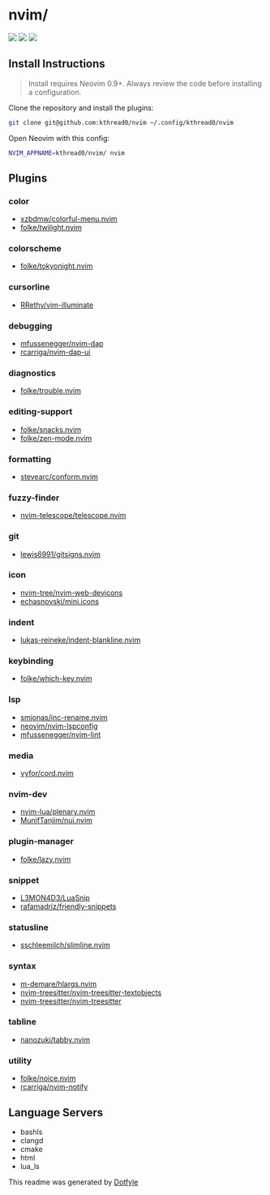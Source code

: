 # nvim/

<a href="https://dotfyle.com/kthread0/nvim"><img src="https://dotfyle.com/kthread0/nvim/badges/plugins?style=flat" /></a>
<a href="https://dotfyle.com/kthread0/nvim"><img src="https://dotfyle.com/kthread0/nvim/badges/leaderkey?style=flat" /></a>
<a href="https://dotfyle.com/kthread0/nvim"><img src="https://dotfyle.com/kthread0/nvim/badges/plugin-manager?style=flat" /></a>


## Install Instructions

 > Install requires Neovim 0.9+. Always review the code before installing a configuration.

Clone the repository and install the plugins:

```sh
git clone git@github.com:kthread0/nvim ~/.config/kthread0/nvim
```

Open Neovim with this config:

```sh
NVIM_APPNAME=kthread0/nvim/ nvim
```

## Plugins

### color

+ [xzbdmw/colorful-menu.nvim](https://dotfyle.com/plugins/xzbdmw/colorful-menu.nvim)
+ [folke/twilight.nvim](https://dotfyle.com/plugins/folke/twilight.nvim)
### colorscheme

+ [folke/tokyonight.nvim](https://dotfyle.com/plugins/folke/tokyonight.nvim)
### cursorline

+ [RRethy/vim-illuminate](https://dotfyle.com/plugins/RRethy/vim-illuminate)
### debugging

+ [mfussenegger/nvim-dap](https://dotfyle.com/plugins/mfussenegger/nvim-dap)
+ [rcarriga/nvim-dap-ui](https://dotfyle.com/plugins/rcarriga/nvim-dap-ui)
### diagnostics

+ [folke/trouble.nvim](https://dotfyle.com/plugins/folke/trouble.nvim)
### editing-support

+ [folke/snacks.nvim](https://dotfyle.com/plugins/folke/snacks.nvim)
+ [folke/zen-mode.nvim](https://dotfyle.com/plugins/folke/zen-mode.nvim)
### formatting

+ [stevearc/conform.nvim](https://dotfyle.com/plugins/stevearc/conform.nvim)
### fuzzy-finder

+ [nvim-telescope/telescope.nvim](https://dotfyle.com/plugins/nvim-telescope/telescope.nvim)
### git

+ [lewis6991/gitsigns.nvim](https://dotfyle.com/plugins/lewis6991/gitsigns.nvim)
### icon

+ [nvim-tree/nvim-web-devicons](https://dotfyle.com/plugins/nvim-tree/nvim-web-devicons)
+ [echasnovski/mini.icons](https://dotfyle.com/plugins/echasnovski/mini.icons)
### indent

+ [lukas-reineke/indent-blankline.nvim](https://dotfyle.com/plugins/lukas-reineke/indent-blankline.nvim)
### keybinding

+ [folke/which-key.nvim](https://dotfyle.com/plugins/folke/which-key.nvim)
### lsp

+ [smjonas/inc-rename.nvim](https://dotfyle.com/plugins/smjonas/inc-rename.nvim)
+ [neovim/nvim-lspconfig](https://dotfyle.com/plugins/neovim/nvim-lspconfig)
+ [mfussenegger/nvim-lint](https://dotfyle.com/plugins/mfussenegger/nvim-lint)
### media

+ [vyfor/cord.nvim](https://dotfyle.com/plugins/vyfor/cord.nvim)
### nvim-dev

+ [nvim-lua/plenary.nvim](https://dotfyle.com/plugins/nvim-lua/plenary.nvim)
+ [MunifTanjim/nui.nvim](https://dotfyle.com/plugins/MunifTanjim/nui.nvim)
### plugin-manager

+ [folke/lazy.nvim](https://dotfyle.com/plugins/folke/lazy.nvim)
### snippet

+ [L3MON4D3/LuaSnip](https://dotfyle.com/plugins/L3MON4D3/LuaSnip)
+ [rafamadriz/friendly-snippets](https://dotfyle.com/plugins/rafamadriz/friendly-snippets)
### statusline

+ [sschleemilch/slimline.nvim](https://dotfyle.com/plugins/sschleemilch/slimline.nvim)
### syntax

+ [m-demare/hlargs.nvim](https://dotfyle.com/plugins/m-demare/hlargs.nvim)
+ [nvim-treesitter/nvim-treesitter-textobjects](https://dotfyle.com/plugins/nvim-treesitter/nvim-treesitter-textobjects)
+ [nvim-treesitter/nvim-treesitter](https://dotfyle.com/plugins/nvim-treesitter/nvim-treesitter)
### tabline

+ [nanozuki/tabby.nvim](https://dotfyle.com/plugins/nanozuki/tabby.nvim)
### utility

+ [folke/noice.nvim](https://dotfyle.com/plugins/folke/noice.nvim)
+ [rcarriga/nvim-notify](https://dotfyle.com/plugins/rcarriga/nvim-notify)
## Language Servers

+ bashls
+ clangd
+ cmake
+ html
+ lua_ls


 This readme was generated by [Dotfyle](https://dotfyle.com)
